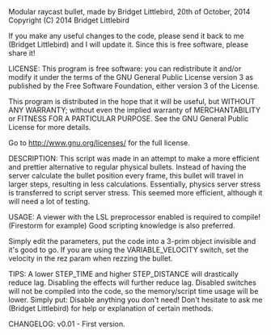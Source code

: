 Modular raycast bullet, made by Bridget Littlebird, 20th of October, 2014
Copyright (C) 2014 Bridget Littlebird


If you make any useful changes to the code, please send it back to me (Bridget Littlebird) and I will update it.
Since this is free software, please share it!


LICENSE:
This program is free software: you can redistribute it and/or modify
it under the terms of the GNU General Public License version 3 as published by
the Free Software Foundation, either version 3 of the License.

This program is distributed in the hope that it will be useful,
but WITHOUT ANY WARRANTY; without even the implied warranty of
MERCHANTABILITY or FITNESS FOR A PARTICULAR PURPOSE. See the
GNU General Public License for more details.

Go to http://www.gnu.org/licenses/ for the full license.



DESCRIPTION:
This script was made in an attempt to make a more efficient and prettier alternative to regular physical
bullets. Instead of having the server calculate the bullet position every frame, this bullet will travel
in larger steps, resulting in less calculations.
Essentially, physics server stress is transferred to script server stress. This seemed more efficient,
although it will need a lot of testing.

USAGE:
A viewer with the LSL preprocessor enabled is required to compile! (Firestorm for example)
Good scripting knowledge is also preferred.

Simply edit the parameters, put the code into a 3-prim object invisible and it's good to go.
If you are using the VARIABLE_VELOCITY switch, set the velocity in the rez param when rezzing the bullet.

TIPS:
A lower STEP_TIME and higher STEP_DISTANCE will drastically reduce lag.
Disabling the effects will further reduce lag.
Disabled switches will not be compiled into the code, so the memory/script time usage will be lower.
Simply put: Disable anything you don't need!
Don't hesitate to ask me (Bridget Littlebird) for help or explanation of certain methods.


CHANGELOG:
v0.01 - First version.
